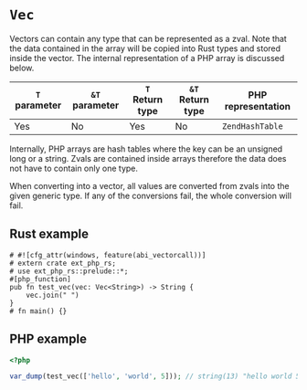 # `Vec`

Vectors can contain any type that can be represented as a zval. Note that the
data contained in the array will be copied into Rust types and stored inside the
vector. The internal representation of a PHP array is discussed below.

| `T` parameter | `&T` parameter | `T` Return type | `&T` Return type | PHP representation |
| ------------- | -------------- | --------------- | ---------------- | ------------------ |
| Yes           | No             | Yes             | No               | `ZendHashTable`    |

Internally, PHP arrays are hash tables where the key can be an unsigned long or
a string. Zvals are contained inside arrays therefore the data does not have to
contain only one type.

When converting into a vector, all values are converted from zvals into the
given generic type. If any of the conversions fail, the whole conversion will
fail.

## Rust example

```rust,no_run
# #![cfg_attr(windows, feature(abi_vectorcall))]
# extern crate ext_php_rs;
# use ext_php_rs::prelude::*;
#[php_function]
pub fn test_vec(vec: Vec<String>) -> String {
    vec.join(" ")
}
# fn main() {}
```

## PHP example

```php
<?php

var_dump(test_vec(['hello', 'world', 5])); // string(13) "hello world 5"
```
